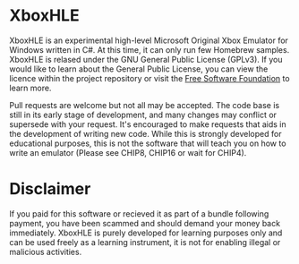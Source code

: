 # XboxHLE
XboxHLE is an experimental high-level Microsoft Original Xbox Emulator for Windows written in C#. At this time, it can only run few Homebrew samples. XboxHLE is relased under the GNU General Public License (GPLv3). If you would like to learn about the General Public License, you can view the licence within the project repository or visit the <a href="http://www.gnu.org/licenses/licenses.en.html">Free Software Foundation</a> to learn more.

Pull requests are welcome but not all may be accepted. The code base is still in its early stage of development, and many changes may conflict or supersede with your request. It's encouraged to make requests that aids in the development of writing new code. While this is strongly developed for educational purposes, this is not the software that will teach you on how to write an emulator (Please see CHIP8, CHIP16 or wait for CHIP4).

# Disclaimer
If you paid for this software or recieved it as part of a bundle following payment, you have been scammed and should demand your money back immediately. XboxHLE is purely developed for learning purposes only and can be used freely as a learning instrument, it is not for enabling illegal or malicious activities.
